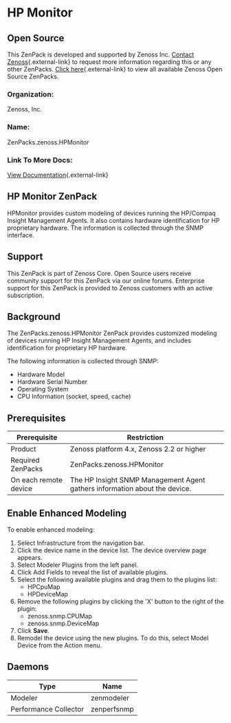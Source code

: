 # HP Monitor

## Open Source

This ZenPack is developed and supported by Zenoss Inc. [Contact Zenoss](https://tryit.zenoss.com/zenpack-contact/){.external-link} to
request more information regarding this or any other ZenPacks. [Click here](https://zenoss.com/product/zenpacks?f%5B0%5D=im_field_zenpack_category:1091){.external-link}
to view all available Zenoss Open Source ZenPacks.

### Organization:

Zenoss, Inc.

### Name:

ZenPacks.zenoss.HPMonitor

### Link To More Docs:

[View Documentation](http://community.zenoss.org/docs/DOC-3448){.external-link}

## HP Monitor ZenPack

HPMonitor provides custom modeling of devices running the HP/Compaq
Insight Management Agents. It also contains hardware identification for
HP proprietary hardware. The information is collected through the SNMP
interface.

## Support

This ZenPack is part of Zenoss Core. Open Source users receive community
support for this ZenPack via our online forums. Enterprise support for
this ZenPack is provided to Zenoss customers with an active
subscription.

## Background

The ZenPacks.zenoss.HPMonitor ZenPack provides customized modeling of
devices running HP Insight Management Agents, and includes
identification for proprietary HP hardware.

The following information is collected through SNMP:

-   Hardware Model
-   Hardware Serial Number
-   Operating System
-   CPU Information (socket, speed, cache)

## Prerequisites

| Prerequisite          | Restriction                                                                |
|-----------------------|----------------------------------------------------------------------------|
| Product               | Zenoss platform 4.x, Zenoss 2.2 or higher                                  |
| Required ZenPacks     | ZenPacks.zenoss.HPMonitor                                                  |
| On each remote device | The HP Insight SNMP Management Agent gathers information about the device. |

## Enable Enhanced Modeling

To enable enhanced modeling:

1.  Select Infrastructure from the navigation bar.
2.  Click the device name in the device list. The device overview page
    appears.
3.  Select Modeler Plugins from the left panel.
4.  Click Add Fields to reveal the list of available plugins.
5.  Select the following available plugins and drag them to the plugins
    list:
    -   HPCpuMap
    -   HPDeviceMap
6.  Remove the following plugins by clicking the 'X' button to the right
    of the plugin:
    -   zenoss.snmp.CPUMap
    -   zenoss.snmp.DeviceMap
7.  Click **Save**.
8.  Remodel the device using the new plugins. To do this, select Model
    Device from the Action menu.

## Daemons

| Type                  | Name        |
|-----------------------|-------------|
| Modeler               | zenmodeler  |
| Performance Collector | zenperfsnmp |
